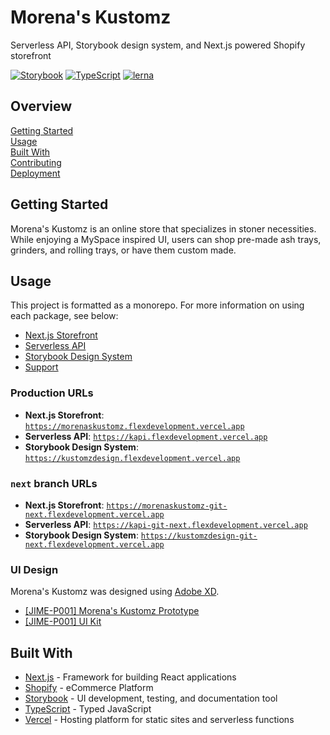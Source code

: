 # Morena's Kustomz

Serverless API, Storybook design system, and Next.js powered Shopify storefront

[![Storybook](https://cdn.jsdelivr.net/gh/storybookjs/brand@master/badge/badge-storybook.svg)](https://storybook.js.org/)
[![TypeScript](https://badgen.net/badge/-/typescript?icon=typescript&label)](https://www.typescriptlang.org/)
[![lerna](https://img.shields.io/badge/maintained%20with-lerna-cc00ff.svg)](https://lerna.js.org/)

## Overview

[Getting Started](#getting-started)  
[Usage](#usage)  
[Built With](#built-with)  
[Contributing](docs/CONTRIBUTING.md)  
[Deployment](docs/DEPLOYMENT.md)

## Getting Started

Morena's Kustomz is an online store that specializes in stoner necessities.
While enjoying a MySpace inspired UI, users can shop pre-made ash trays,
grinders, and rolling trays, or have them custom made.

## Usage

This project is formatted as a monorepo. For more information on using each
package, see below:

- [Next.js Storefront](packages/app/README.md)
- [Serverless API](packages/api/README.md)
- [Storybook Design System](packages/system/README.md)
- [Support](packages/core/README.md)

### Production URLs

- **Next.js Storefront**: [`https://morenaskustomz.flexdevelopment.vercel.app`][1]
- **Serverless API**: [`https://kapi.flexdevelopment.vercel.app`][2]
- **Storybook Design System**: [`https://kustomzdesign.flexdevelopment.vercel.app`][3]

### `next` branch URLs

- **Next.js Storefront**:
  [`https://morenaskustomz-git-next.flexdevelopment.vercel.app`][4]
- **Serverless API**: [`https://kapi-git-next.flexdevelopment.vercel.app`][5]
- **Storybook Design System**:
  [`https://kustomzdesign-git-next.flexdevelopment.vercel.app`][6]

### UI Design

Morena's Kustomz was designed using [Adobe XD][7].

- [[JIME-P001] Morena's Kustomz Prototype][8]
- [[JIME-P001] UI Kit][9]

## Built With

- [Next.js][10] - Framework for building React applications
- [Shopify][11] - eCommerce Platform
- [Storybook][12] - UI development, testing, and documentation tool
- [TypeScript][13] - Typed JavaScript
- [Vercel][14] - Hosting platform for static sites and serverless functions

[1]: https://morenaskustomz.flexdevelopment.vercel.app
[2]: https://kapi.flexdevelopment.vercel.app
[3]: https://kustomzdesign.flexdevelopment.vercel.app
[4]: https://morenaskustomz-git-next.flexdevelopment.vercel.app
[5]: https://kapi-git-next.flexdevelopment.vercel.app
[6]: https://kustomzdesign-git-next.flexdevelopment.vercel.app
[7]: https://www.adobe.com/products/xd
[8]: https://xd.adobe.com/view/da3f8f74-1e09-49d1-9d4b-493cebb875a9-8f6c
[9]: https://xd.adobe.com/view/1dff0391-4710-4fd5-9320-f3051861aec6-48ac/grid
[10]: https://nextjs.org
[11]: https://www.shopify.com
[12]: https://storybook.js.org
[13]: https://www.typescriptlang.org
[14]: https://vercel.com
